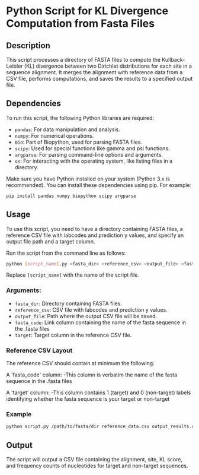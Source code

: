 # Python Script for KL Divergence Computation from Fasta Files

## Description
This script processes a directory of FASTA files to compute the Kullback-Leibler (KL) divergence between two Dirichlet distributions for each site in a sequence alignment. It merges the alignment with reference data from a CSV file, performs computations, and saves the results to a specified output file.

## Dependencies
To run this script, the following Python libraries are required:
- `pandas`: For data manipulation and analysis.
- `numpy`: For numerical operations.
- `Bio`: Part of Biopython, used for parsing FASTA files.
- `scipy`: Used for special functions like gamma and psi functions.
- `argparse`: For parsing command-line options and arguments.
- `os`: For interacting with the operating system, like listing files in a directory.

Make sure you have Python installed on your system (Python 3.x is recommended). You can install these dependencies using pip. For example:
```bash
pip install pandas numpy biopython scipy argparse
```

## Usage
To use this script, you need to have a directory containing FASTA files, a reference CSV file with labcodes and prediction y values, and specify an output file path and a target column.

Run the script from the command line as follows:
```bash
python [script_name].py <fasta_dir> <reference_csv> <output_file> <fasta_code> <target>
```
Replace `[script_name]` with the name of the script file.

### Arguments:
- `fasta_dir`: Directory containing FASTA files.
- `reference_csv`: CSV file with labcodes and prediction y values.
- `output_file`: Path where the output CSV file will be saved.
- `fasta_code`: Link column containing the name of the fasta sequence in the .fasta files
- `target`: Target column in the reference CSV file.

### Reference CSV Layout

The reference CSV should contain at minimum the following:

A 'fasta_code' column:
  -This column is verbatim the name of the fasta sequence in the .fasta files

A 'target' column:
  -This column contains 1 (target) and 0 (non-target) labels identifying whether the fasta sequence is your target or non-target

### Example
```bash
python script.py /path/to/fasta/dir reference_data.csv output_results.csv fasta_link_column target_column
```

## Output
The script will output a CSV file containing the alignment, site, KL score, and frequency counts of nucleotides for target and non-target sequences.
